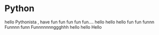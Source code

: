 # Python
hello Pythonista , have fun fun fun fun fun....
hello hello hello fun fun
funnn
Funnnn funn
Funnnnnnnggghhh
hello
hello
Hello
